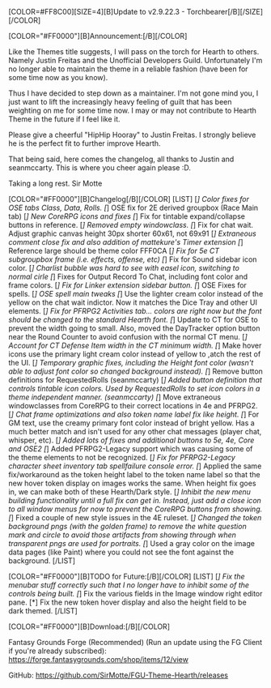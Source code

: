 [COLOR=#FF8C00][SIZE=4][B]Update to v2.9.22.3 - Torchbearer[/B][/SIZE][/COLOR]

[COLOR="#FF0000"][B]Announcement:[/B][/COLOR]

Like the Themes title suggests,
I will pass on the torch for Hearth to others. Namely Justin Freitas and the Unofficial Developers Guild.
Unfortunately I'm no longer able to maintain the theme in a reliable fashion (have been for some time now as you know).

Thus I have decided to step down as a maintainer. I'm not gone mind you, I just want to lift the increasingly heavy feeling of guilt that has been weighting on me for some time now.
I may or may not contribute to Hearth Theme in the future if I feel like it.

Please give a cheerful "HipHip Hooray" to Justin Freitas. I strongly believe he is the perfect fit to further improve Hearth.

That being said, here comes the changelog, all thanks to Justin and seanmccarty. This is where you cheer again please :D.

Taking a long rest.
Sir Motte

[COLOR="#FF0000"][B]Changelog[/B][/COLOR]
[LIST]
[*] Color fixes for OSE tabs Class, Data, Rolls.
[*] OSE fix for 2E derived groupbox (Race Main tab)
[*] New CoreRPG icons and fixes
[*] Fix for tintable expand/collapse buttons in reference.
[*] Removed empty windowclass.
[*] Fix for chat wait. Adjust graphic canvas height 30px shorter 60x61, not 69x91
[*] Extraneous comment close fix and also addition of mattekure's Timer extension
[*] Reference large should be theme color FFF0CA
[*] Fix for 5e CT subgroupbox frame (i.e. effects, offense, etc)
[*] Fix for Sound sidebar icon color.
[*] Charlist bubble was hard to see with easel icon, switching to normal cirle
[*] Fixes for Output Record To Chat, including font color and frame colors.
[*] Fix for Linker extension sidebar button.
[*] OSE Fixes for spells.
[*] OSE spell main tweaks
[*] Use the lighter cream color instead of the yellow on the chat wait indictor. Now it matches the Dice Tray and other UI elements.
[*] Fix for PFRPG2 Activities tab... colors are right now but the font should be changed to the standard Hearth font.
[*] Update to CT for OSE to prevent the width going to small. Also, moved the DayTracker option button near the Round Counter to avoid confusion with the normal CT menu.
[*] Account for CT Defense Item width in the CT minimum width.
[*] Make hover icons use the primary light cream color instead of yellow to ,atch the rest of the UI.
[*] Temporary graphic fixes, including the Height font color (wasn't able to adjust font color so changed background instead).
[*] Remove button definitions for RequestedRolls (seanmccarty)
[*] Added button definition that controls tintable icon colors. Used by RequestedRolls to set icon colors in a theme independent manner. (seanmccarty)
[*] Move extraneous windowclasses from CoreRPG to their correct locations in 4e and PFRPG2.
[*] Chat frame optimizations and also token name label fix like height.
[*] For GM text, use the creamy primary font color instead of bright yellow. Has a much better match and isn't used for any other chat messages (player chat, whisper, etc).
[*] Added lots of fixes and additional buttons to 5e, 4e, Core and OSE2
[*] Added PFRPG2-Legacy support which was causing some of the theme elements to not be recognized.
[*] Fix for PFRPG2-Legacy character sheet inventory tab spellfailure console error.
[*] Applied the same fix/workaround as the token height label to the token name label so that the new hover token display on images works the same.  When height fix goes in, we can make both of these Hearth/Dark style.
[*] Inhibit the new menu building functionality until a full fix can get in.  Instead, just add a close icon to all window menus for now to prevent the CoreRPG buttons from showing.
[*] Fixed a couple of new style issues in the 4E ruleset.
[*] Changed the token background pngs (with the golden frame) to remove the white question mark and circle to avoid those artifacts from showing through when transparent pngs are used for portraits.
[*] Used a gray color on the image data pages (like Paint) where you could not see the font against the background.
[/LIST]

[COLOR="#FF0000"][B]TODO for Future:[/B][/COLOR]
[LIST]
[*] Fix the menubar stuff correctly such that I no longer have to inhibit some of the controls being built.
[*] Fix the various fields in the Image window right editor pane.
[*] Fix the new token hover display and also the height field to be dark themed.
[/LIST]


[COLOR="#FF0000"][B]Download:[/B][/COLOR]

Fantasy Grounds Forge (Recommended)
(Run an update using the FG Client if you're already subscribed):
https://forge.fantasygrounds.com/shop/items/12/view

GitHub:
https://github.com/SirMotte/FGU-Theme-Hearth/releases
